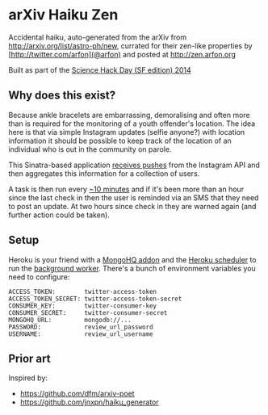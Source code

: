 arXiv Haiku Zen
======

Accidental haiku, auto-generated from the arXiv from http://arxiv.org/list/astro-ph/new, currated for their zen-like properties by [http://twitter.com/arfon](@arfon) and posted at http://zen.arfon.org


Built as part of the [Science Hack Day (SF edition) 2014](http://sf.sciencehackday.org/)

## Why does this exist?

Because ankle bracelets are embarrassing, demoralising and often more than is required for the monitoring of a youth offender's location. The idea here is that via simple Instagram updates (selfie anyone?) with location information it should be possible to keep track of the location of an individual who is out in the community on parole.

This Sinatra-based application [receives pushes](http://instagram.com/developer/realtime/) from the Instagram API and then aggregates this information for a collection of users. 

A task is then run every [~10 minutes](https://github.com/arfon/em-youth-api/blob/master/worker.rb) and if it's been more than an hour since the last check in then the user is reminded via an SMS that they need to post an update. At two hours since check in they are warned again (and further action could be taken).

## Setup

Heroku is your friend with a [MongoHQ addon](https://addons.heroku.com/mongohq) and the [Heroku scheduler](https://addons.heroku.com/scheduler) to run the [background worker](https://github.com/arfon/haiku/blob/master/runner.rb). There's a bunch of environment variables you need to configure:


```
ACCESS_TOKEN:        twitter-access-token
ACCESS_TOKEN_SECRET: twitter-access-token-secret
CONSUMER_KEY:        twitter-consumer-key
CONSUMER_SECRET:     twitter-consumer-secret
MONGOHQ_URL:         mongodb://...
PASSWORD:            review_url_password
USERNAME:            review_url_username

```

## Prior art

Inspired by: 

- https://github.com/dfm/arxiv-poet
- https://github.com/jnxpn/haiku_generator

